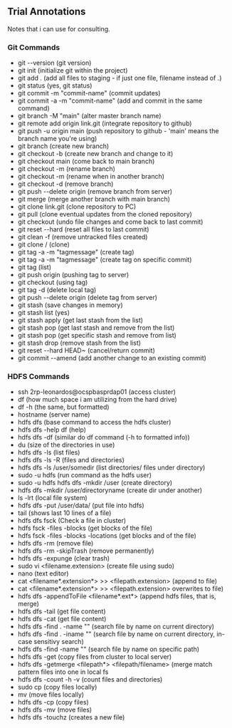 ## Trial Annotations
Notes that i can use for consulting.

### Git Commands
- git --version (git version)
- git init (initialize git within the project)
- git add . (add all files to staging - if just one file, filename instead of .)
- git status (yes, git status)
- git commit -m "commit-name" (commit updates)
- git commit -a -m "commit-name" (add and commit in the same command)
- git branch -M "main" (alter master branch name)
- git remote add origin link.git (integrate repository to github)
- git push -u origin main (push repository to github - 'main' means the branch name you're using)
- git branch <branch-name> (create new branch)
- git checkout -b <branch-name> (create new branch and change to it)
- git checkout main (come back to main branch)
- git checkout -m <newbranchname> (rename branch)
- git checkout -m <currentname> <newbranchname> (rename when in another branch)
- git checkout -d <branch-name> (remove branch)
- git push --delete origin <branch-name> (remove branch from server)
- git merge <branch-name> (merge another branch with main branch)
- git clone link.git (clone repository to PC)
- git pull (clone eventual updates from the cloned repository)
- git checkout <filename> (undo file changes and come back to last commit)
- git reset --hard (reset all files to last commit)
- git clean -f (remove untracked files created)
- git clone <foldername>/ <newrepositoryname> (clone)
- git tag -a <tagname> -m "tagmessage" (create tag)
- git tag -a <tagname> <commitsha1> -m "tagmessage" (create tag on specific commit)
- git tag (list)
- git push origin <tagname> (pushing tag to server)
- git checkout <tagname> (using tag)
- git tag -d <tagname> (delete local tag)
- git push --delete origin <tagname> (delete tag from server)
- git stash (save changes in memory)
- git stash list (yes)
- git stash apply (get last stash from the list)
- git stash pop (get last stash and remove from the list)
- git stash pop <stashname> (get specific stash and remove from list)
- git stash drop <stashname> (remove stash from the list)
- git reset --hard HEAD~<number of commits returned> (cancel/return commit)
- git commit --amend (add another change to an existing commit)

### HDFS Commands
- ssh 2rp-leonardos@ocspbasprdap01 (access cluster)
- df (how much space i am utilizing from the hard drive)
- df -h (the same, but formatted)
- hostname (server name)
- hdfs dfs (base command to access the hdfs cluster)
- hdfs dfs -help df (help)
- hdfs dfs -df (similar do df command (-h to formatted info))
- du (size of the directories in use)
- hdfs dfs -ls (list files)
- hdfs dfs -ls -R (files and directories)
- hdfs dfs -ls /user/somedir (list directories/ files under directory)
- sudo -u hdfs (run command as the hdfs user)
- sudo -u hdfs hdfs dfs -mkdir /user (create directory)
- hdfs dfs -mkdir /user/directoryname (create dir under another)
- ls -lrt (local file system)
- hdfs dfs -put <filename> /user/data/<filename> (put file into hdfs)
- tail <filename> (shows last 10 lines of a file)
- hdfs dfs fsck <filepath> (Check a file in cluster)
- hdfs fsck <filepath> -files -blocks (get blocks of the file)
- hdfs fsck <filepath> -files -blocks -locations (get blocks and of the file)
- hdfs dfs -rm <filepath> (remove file)
- hdfs dfs -rm -skipTrash <filepath> (remove permanently)
- hdfs dfs -expunge (clear trash)
- sudo vi <filename.extension> (create file using sudo)
- nano (text editor)
- cat <filename*.extension*> >> <filepath.extension> (append to file)
- cat <filename*.extension*> >> <filepath.extension> overwrites to file)
- hdfs dfs -appendToFile <filename*.ext*> <filepath> (append hdfs files, that is, merge)
- hdfs dfs -tail <filepath> (get file content)
- hdfs dfs -cat <filepath> (get file content)
- hdfs dfs -find . -name "<filename>" (search file by name on current directory)
- hdfs dfs -find . -iname "<filename>" (search file by name on current directory, in-case sensitivy search)
- hdfs dfs -find <filepath> -name "<filename>" (search file by name on specific path)
- hdfs dfs -get <filepathorig> <filepathdest> (copy files from cluster to local server)
- hdfs dfs -getmerge <filepath*> <filepath/filename> (merge match pattern files into one in local fs
- hdfs dfs -count -h -v <filepath> (count files and directories)
- sudo cp <filename> <filepath> (copy files locally)
- mv <filename> <filepath> (move files locally)
- hdfs dfs -cp <filepath> <filepath> (copy files)
- hdfs dfs -mv <filepath> <filepath> (move files)
- hdfs dfs -touchz <filepath> (creates a new file)